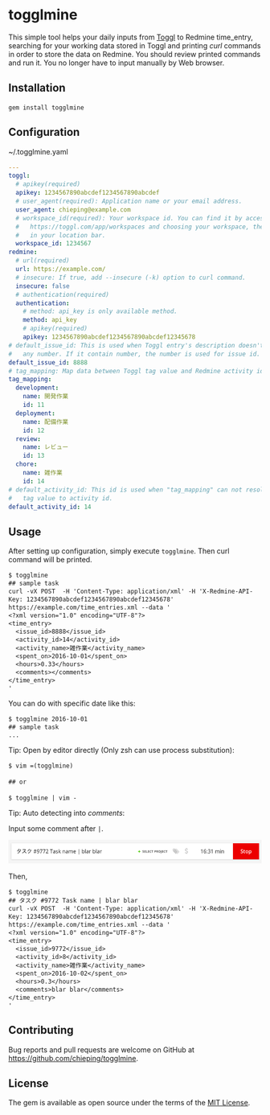 # togglmine

This simple tool helps your daily inputs from [Toggl](https://toggl.com) to
Redmine time\_entry, searching for your working data stored in Toggl and
printing _curl_ commands in order to store the data on Redmine.  You should
review printed commands and run it.  You no longer have to input manually by
Web browser.

## Installation

```
gem install togglmine
```

## Configuration

~/.togglmine.yaml

```yaml
---
toggl:
  # apikey(required)
  apikey: 1234567890abcdef1234567890abcdef
  # user_agent(required): Application name or your email address.
  user_agent: chieping@example.com
  # workspace_id(required): Your workspace id. You can find it by accessing
  #   https://toggl.com/app/workspaces and choosing your workspace, then it's
  #   in your location bar.
  workspace_id: 1234567
redmine:
  # url(required)
  url: https://example.com/
  # insecure: If true, add --insecure (-k) option to curl command.
  insecure: false
  # authentication(required)
  authentication:
    # method: api_key is only available method.
    method: api_key
    # apikey(required)
    apikey: 1234567890abcdef1234567890abcdef12345678
# default_issue_id: This is used when Toggl entry's description doesn't contain
#   any number. If it contain number, the number is used for issue id.
default_issue_id: 8888
# tag_mapping: Map data between Toggl tag value and Redmine activity id.
tag_mapping:
  development:
    name: 開発作業
    id: 11
  deployment:
    name: 配備作業
    id: 12
  review:
    name: レビュー
    id: 13
  chore:
    name: 雑作業
    id: 14
# default_activity_id: This id is used when "tag_mapping" can not resolve any
#   tag value to activity id.
default_activity_id: 14
```

## Usage

After setting up configuration, simply execute `togglmine`. Then curl command
will be printed.

```
$ togglmine
## sample task
curl -vX POST  -H 'Content-Type: application/xml' -H 'X-Redmine-API-Key: 1234567890abcdef1234567890abcdef12345678' https://example.com/time_entries.xml --data '
<?xml version="1.0" encoding="UTF-8"?>
<time_entry>
  <issue_id>8888</issue_id>
  <activity_id>14</activity_id>
  <activity_name>雑作業</activity_name>
  <spent_on>2016-10-01</spent_on>
  <hours>0.33</hours>
  <comments></comments>
</time_entry>
'
```

You can do with specific date like this:

```
$ togglmine 2016-10-01
## sample task
...
```

Tip: Open by editor directly (Only zsh can use process substitution):

```
$ vim =(togglmine)

## or

$ togglmine | vim -
```

Tip: Auto detecting into _comments_:

Input some comment after `|`.

![toggl comment example](https://raw.githubusercontent.com/chieping/togglmine/master/asset/toggl_comment.png)

Then,

```
$ togglmine
## タスク #9772 Task name | blar blar
curl -vX POST  -H 'Content-Type: application/xml' -H 'X-Redmine-API-Key: 1234567890abcdef1234567890abcdef12345678' https://example.com/time_entries.xml --data '
<?xml version="1.0" encoding="UTF-8"?>
<time_entry>
  <issue_id>9772</issue_id>
  <activity_id>8</activity_id>
  <activity_name>雑作業</activity_name>
  <spent_on>2016-10-02</spent_on>
  <hours>0.3</hours>
  <comments>blar blar</comments>
</time_entry>
'
```

## Contributing

Bug reports and pull requests are welcome on GitHub at https://github.com/chieping/togglmine.


## License

The gem is available as open source under the terms of the [MIT License](http://opensource.org/licenses/MIT).
